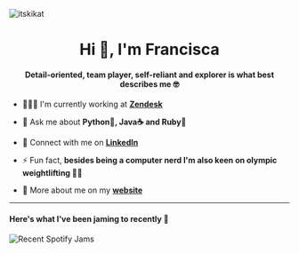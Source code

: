 <p align="left"> <img src="https://komarev.com/ghpvc/?username=itskikat&label=Profile%20views&color=0e75b6&style=flat" alt="itskikat" /> </p>

<h1 align="center">Hi 👋, I'm Francisca</h1>

<h4 align="center"> Detail-oriented, team player, self-reliant and explorer is what best describes me 🤓</h4>


- 👩🏼‍💻 I'm currently working at [**Zendesk**](https://www.zendesk.com/)

- 💬 Ask me about **Python🐍, Java☕️ and Ruby💎**

- 🤝 Connect with me on **[LinkedIn](https://www.linkedin.com/in/franciscambarros/)**

- ⚡ Fun fact, **besides being a computer nerd I'm also keen on olympic weightlifting 🏋️‍♀️**

- 📑 More about me on my **[website](https://itskikat.github.io/)**

<hr>

<h4 align="left">Here's what I've been jaming to recently 🤠</h4>

![Recent Spotify Jams](https://spotify-recently-played-readme.vercel.app/api?user=1175903301&width=300&unique=true&count=4)
